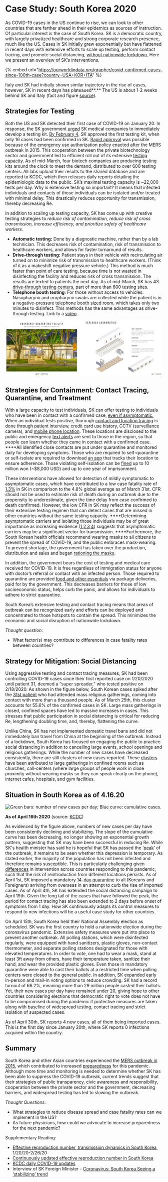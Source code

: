 # Case Study: South Korea 2020

As COVID-19 cases in the US continue to rise, we can look to other countries that are farther ahead in their epidemics as sources of instruction. Of particular interest is the case of South Korea. SK is a democratic country, with largely privatized healthcare and strong corporate research presence, much like the US. Cases in SK initially grew exponentially but have flattened in recent days with extensive efforts to scale up testing, perform contact tracing, and promote social distancing, [without nationwide lockdown.](https://www.scmp.com/week-asia/health-environment/article/3075164/south-koreas-coronavirus-response-opposite-china-and) Here we present an overview of SK’s interventions.

{% embed url="https://ourworldindata.org/grapher/covid-confirmed-cases-since-100th-case?country=USA+KOR+ITA" %}



Italy and SK had initially shown similar trajectory in the rise of cases, however, SK in recent days has plateaued**.** The US is about 1-2 weeks behind SK and Italy \(fact and figure [source](https://www.vox.com/policy-and-politics/2020/3/13/21178289/confirmed-coronavirus-cases-us-countries-italy-iran-singapore-hong-kong)\).

## Strategies for Testing

Both the US and SK detected their first case of COVID-19 on January 20. In response, the SK government [urged](https://www.reuters.com/article/us-health-coronavirus-testing-specialrep/special-report-how-korea-trounced-u-s-in-race-to-test-people-for-coronavirus-idUSKBN2153BW) SK medical companies to immediately develop a testing kit. [By February 4,](https://www.reuters.com/article/us-health-coronavirus-testing-specialrep/special-report-how-korea-trounced-u-s-in-race-to-test-people-for-coronavirus-idUSKBN2153BW) SK approved the first testing kit, when only 16 cases had been confirmed in SK. [Rapid approval](https://www.wsj.com/articles/inside-the-south-korean-labs-churning-out-coronavirus-tests-11584610667) was possible because of the emergency use authorization policy enacted after the MERS outbreak in 2015. This cooperation between the private biotechnology sector and government led to efficient roll out of its extensive [testing capacity](https://www.washingtonpost.com/world/asia_pacific/coronavirus-test-kits-south-korea-us/2020/03/13/007f14fc-64a1-11ea-8a8e-5c5336b32760_story.html). As of mid-March, four biotech companies are producing testing kits around the clock to meet the demand, distributed to over 600 testing centers. All labs upload their results to the shared database and are reported to KCDC, which then releases daily reports detailing the epidemiologic data to the public. SK’s maximal testing capacity is ~22,000 tests per day. Why is extensive testing so important? It means that infected individuals and contacts of those individuals can be isolated and/or treated with minimal delay. This drastically reduces opportunity for transmission, thereby decreasing Re.

In addition to scaling up testing capacity, SK has come up with creative testing strategies to _reduce risk of contamination, reduce risk of cross transmission, increase efficiency, and prioritize safety of healthcare workers._

* **Automatic testing:** Done by a diagnostic machine, rather than by a lab technician. This decreases risk of contamination, risk of transmission to healthcare workers, and allows for faster turnaround of results.
* **Drive-through testing:** Patient stays in their vehicle with recirculating air turned on to minimize risk of transmission to healthcare workers. \(Think of it as a makeshift negative pressure vehicle.\) This method is much faster than point of care testing, because time is not wasted in disinfecting the facility and reduces risk of cross transmission. The results are texted to patients the next day. As of mid-March, SK has 43 [drive-through testing centers](https://doi.org/10.3346/jkms.2020.35.e123%20), part of more than 600 testing sites.
* **Telephone booth testing**: For those without access to vehicles. Nasopharynx and oropharynx swabs are collected while the patient is in a negative-pressure telephone booth sized room, which takes only two minutes to disinfect. This methods has the same advantages as drive-through testing. Link to a [video](http://www.arirang.com/News/News_View.asp?sys_lang=Eng&nseq=254358%20).

![Image Source: AFP                                                          Image Source: CGTN](../.gitbook/assets/image%20%282%29.png)

## **Strategies for Containment: Contact Tracing, Quarantine, and Treatment**

With a large capacity to test individuals, SK can offer testing to individuals who have been in contact with a confirmed case, [even if asymptomatic.](https://www.nytimes.com/2020/03/11/opinion/letters/south-korea-coronavirus.html) When an individual tests positive, thorough [contact and location tracing](https://www.ncbi.nlm.nih.gov/pmc/articles/PMC7045882/) is done through patient interview, credit card use history, CCTV \(surveillance camera\), and [mobile phone location](https://www.sciencemag.org/news/2020/03/cellphone-tracking-could-help-stem-spread-coronavirus-privacy-price). These locations are disclosed to the public and emergency [text alerts](https://www.nature.com/articles/d41586-020-00740-y) are sent to those in the region, so that people can learn whether they came in contact with a confirmed case. ****All identified close contacts are put under quarantine and monitored daily for developing symptoms. Those who are required to self-quarantine or self-isolate are required to download [an app](https://www.nytimes.com/2020/03/23/world/asia/coronavirus-south-korea-flatten-curve.html) that tracks their location to ensure adherence. Those violating self-isolation can be [fined](http://ncov.mohw.go.kr/en/baroView.do?brdId=11&brdGubun=111&dataGubun=&ncvContSeq=&contSeq=&board_id=&gubun=) up to 10 million won \(~$8,000 USD\) and up to one year of imprisonment. 

These interventions have allowed for detection of mildly symptomatic to asymptomatic cases, which have contributed to a low case fatality rate of [1.3%](https://ourworldindata.org/grapher/coronavirus-cfr) in SK in comparison to the 4.8% global average as of March 31st. CFR should not be used to estimate risk of death during an outbreak due to the propensity to underestimate, given the time delay from case confirmed to death confirmed. However, the low CFR in SK may reflect the success of their extensive testing regimen that can detect cases that are missed in other countries without the same testing capacity. ****Determining asymptomatic carriers and isolating those individuals may be of great importance as increasing evidence \([1](https://www.nejm.org/doi/full/10.1056/NEJMc2001468?url_ver=Z39.88-2003&rfr_id=ori:rid:crossref.org&rfr_dat=cr_pub%3dpubmed),[2](https://www.thelancet.com/journals/laninf/article/PIIS1473-3099%2820%2930114-6/fulltext),[3](https://science.sciencemag.org/content/early/2020/03/13/science.abb3221),[4](https://www.nytimes.com/2020/03/31/health/coronavirus-asymptomatic-transmission.html)\) suggests that asymptomatic carriers may be a significant vector for transmission. ****Furthermore, the South Korean health officials recommend wearing masks to all citizens to prevent the spread of COVID-19, and the public embraces mask-wearing. To prevent shortage, the government has taken over the production, distribution and sales and began [rationing the masks](https://www.wsj.com/articles/south-korea-rations-face-masks-in-coronavirus-fight-11584283720).

In addition, the government bears the cost of testing and medical care received for COVID-19. It is free regardless of immigration status for anyone with doctor’s referral or contact with an infected person. Those required to quarantine are provided [food and other essentials](https://observers.france24.com/en/20200305-south-korea-coronavirus-COVID-19-kits-masks) via package deliveries, paid for by the government. This decreases barriers for those of low socioeconomic status, helps curb the panic, and allows for individuals to adhere to strict quarantine.

South Korea’s extensive testing and contact tracing means that areas of outbreak can be recognized early and efforts can be deployed and concentrated to those hotspots to contain the spread. This minimizes the economic and social disruption of nationwide lockdown.

_Thought question:_

* What factor\(s\) may contribute to differences in case fatality rates between countries? 

## Strategy for Mitigation: Social Distancing

Using aggressive testing and contact tracing measures, SK had been controlling COVID-19 cases since their first reported case on 1/20/2020 until patient 31, deemed a “super spreader,” who tested positive on 2/18/2020. As shown in the figure below, South Korean cases spiked after the [31st patient](https://graphics.reuters.com/CHINA-HEALTH-SOUTHKOREA-CLUSTERS/0100B5G33SB/index.html) who had attended mass religious gatherings, coming into contact with more than a thousand people. As of March 25th, this cluster accounts for 55.6% of the confirmed cases in SK. Large mass gatherings in closed, confined spaces have led to massive increases in cases. This stresses that public participation in social distancing is critical for reducing Re, lengthening doubling time, and, thereby, flattening the curve.

Unlike China, SK has not implemented domestic travel bans and did not immediately ban travel from China at the beginning of the outbreak. Instead of a lockdown, South Korea has focused on engaging the public to practice social distancing in addition to cancelling large events, school openings and religious gatherings. While the number of new cases have decreased consistently, there are still clusters of new cases reported. These [clusters](https://www.ijidonline.com/article/S1201-9712%2820%2930150-8/fulltext) have been attributed to large gatherings in confined rooms such as churches, call-centers \(where large groups of people work in close proximity without wearing masks so they can speak clearly on the phone\), internet cafes, hospitals, and gym facilities.

## Situation in South Korea as of 4.16.20

![Green bars: number of new cases per day; Blue curve: cumulative cases.](https://lh3.googleusercontent.com/PeB47-sDkmreDSi3wvuFAlV9EsEPzkZVHxjmfZhaOtUvAkk6l76bYR5KarY8kBZmPtLXC3BwW7MO_5msOJ00uzr4wnMPYeEOQT4GRuSo1YcdCOPdw76bcEZ00TrBwkpEMLV67H7a)

**As of April 16th 2020** \(source: [KCDC](https://www.cdc.go.kr/board/board.es?mid=&bid=0030)\)

As evidenced by the figure above, numbers of new cases per day have been consistently declining and stabilizing. The slope of the cumulative curve has been decreasing, no longer showing an exponential growth pattern, suggesting that SK may have been successful in reducing Re. While SK's health minister has said he is hopeful that SK has passed the ‘[peak](https://www.cnn.com/2020/03/09/asia/south-korea-coronavirus-intl-hnk/index.html)’ of the outbreak, it remains to be seen whether this depression is temporary. As stated earlier, the majority of the population has not been infected and therefore remains susceptible. This is particularly challenging given [differences](https://www.sciencemag.org/news/2020/03/mass-testing-school-closings-lockdowns-countries-pick-tactics-war-against-coronavirus) in intervention across countries responding to this pandemic, such that the risk of reintroduction from different locations persists. As of April 1st, SK imposed a mandatory [14-day quarantine](https://www.cdc.go.kr/board/board.es?mid=a30402000000&bid=0030) to all \(Koreans and Foreigners\) arriving from overseas in an attempt to curb the rise of imported cases. As of April 4th, SK has extended the social distancing campaign to April 19th. Given the long tail of the cases that have followed the peak, the period for contact tracing has also been extended to 2 days before onset of symptoms from 1 day. How SK continuously adapts its control measures to respond to new infections will be a useful case study for other countries.

On April 15th, South Korea held their National Assembly election as scheduled. SK was the first country to hold a nationwide election during the coronavirus pandemic. Extensive safety measures were put into place to prevent another outbreak. All polling stations, which were disinfected regularly, were equipped with hand sanitizers, plastic gloves, non-contact thermometer, and separate polling stations designated for those with elevated temperatures. In order to vote, one had to wear a mask, stand at least 3ft away from others, have their temperature taken, sanitize their hand, and wear the provided plastic gloves. Even those in mandatory quarantine were able to cast their ballots at a restricted time when polling centers were closed to the general public. In addition, SK expanded early in-person and mail-in voting options to reduce crowding. SK had a record turnout of 66.2%, meaning more than 29 million people casted their ballots. Yet, their new cases per day have remained under 20, giving hope to other countries considering elections that democratic right to vote does not have to be compromised during the pandemic if protective measures are taken along with baseline of widespread testing, contact tracing and strict isolation of suspected cases.

As of April 30th, SK reports 4 new cases, all of them being imported cases. This is the first day since January 20th, where SK reports 0 infections acquired within the country.

## Summary

South Korea and other Asian countries experienced the [MERS outbreak in 2015](https://www.ncbi.nlm.nih.gov/pmc/articles/PMC5840604/), which contributed to increased [preparedness](https://www.lawfareblog.com/lessons-america-how-south-korean-authorities-used-law-fight-coronavirus) for this pandemic. Although more time and monitoring is needed to determine whether SK has been able to suppress the COVID-19 outbreak, current trends suggest that their strategies of public transparency, civic awareness and responsibility, cooperation between the private sector and the government, decreasing barriers, and widespread testing has led to slowing the outbreak.

_Thought Questions:_

* What strategies to reduce disease spread and case fatality rates can we implement in the US?
* As future physicians, how could we advocate to increase preparedness for the next pandemic?  

Supplementary Reading:

* [Effective reproduction number, transmission dynamics in South Korea](https://www.ijidonline.com/article/S1201-9712%2820%2930150-8/fulltext), 1/20/20-2/26/20
* [Continuously updated effective reproduction number in South Korea](http://covid19.mi2rl.co)
* [KCDC daily COVID-19 updates](https://www.cdc.go.kr/board/board.es?mid=a30402000000&bid=0030)
* Interview of SK Foreign Minister - [Coronavirus: South Korea Seeing a ‘stabilizing’ trend](https://www.bbc.com/news/av/world-asia-51897979/coronavirus-south-korea-seeing-a-stabilising-trend)

